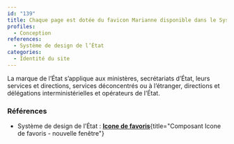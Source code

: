 ```yaml
---
id: "139"
title: Chaque page est dotée du favicon Marianne disponible dans le Système de design de l’État
profiles:
  - Conception
references:
  - Système de design de l’État
categories:
  - Identité du site
---
```


La marque de l’État s’applique aux ministères, secrétariats d’État, leurs services et directions, services déconcentrés ou à l’étranger, directions et délégations interministérielles et opérateurs de l’État.

### Références

* Système de design de l’État : [**Icone de favoris**](https://www.systeme-de-design.gouv.fr/elements-d-interface/composants/icones-de-favoris){title="Composant Icone de favoris - nouvelle fenêtre"}


